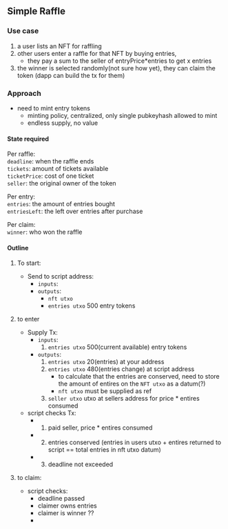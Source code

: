 ## Simple Raffle

### Use case
1. a user lists an NFT for raffling
2. other users enter a raffle for that NFT by buying entries, 
    - they pay a sum to the seller of entryPrice*entries to get x entries
3. the winner is selected randomly(not sure how yet), they can claim the token (dapp can build the tx for them)


### Approach 

- need to mint entry tokens
    - minting policy, centralized, only single pubkeyhash allowed to mint
    - endless supply, no value

#### State required

Per raffle:  
`deadline`: when the raffle ends  
`tickets`: amount of tickets available  
`ticketPrice`: cost of one ticket  
`seller`: the original owner of the token  

Per entry:  
`entries`: the amount of entries bought  
`entriesLeft`: the left over entries after purchase

Per claim:  
`winner`: who won the raffle

#### Outline

1. To start:
    - Send to script address:
        - `inputs`: 
        - `outputs`:   
            - `nft utxo`  
            - `entries utxo` 500 entry tokens

2. to enter
    - Supply Tx:
        - `inputs`: 
            1. `entries utxo` 500(current available) entry tokens
        - `outputs`:
            1. `entries utxo` 20(entries) at your address
            2. `entries utxo` 480(entries change) at script address
                - to calculate that the entries are conserved, need to store the amount of entires on the `NFT utxo` as a datum(?)
                - `nft utxo` must be supplied as ref
            3. `seller utxo` utxo at sellers address for price * entires consumed
    - script checks Tx:
        - 1. paid seller, price * entires consumed
        - 2. entries conserved (entries in users utxo + entires returned to script == total entries in nft utxo datum)
        - 3. deadline not exceeded 

3. to claim:
    - script checks:
        - deadline passed
        - claimer owns entries
        - claimer is winner ??
        - 
